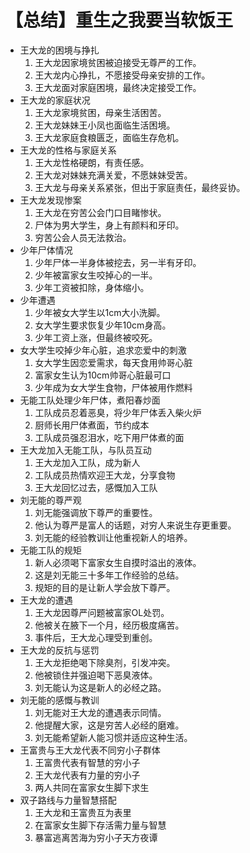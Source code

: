 # 【总结】重生之我要当软饭王

-   王大龙的困境与挣扎
    1.  王大龙因家境贫困被迫接受无尊严的工作。
    2.  王大龙内心挣扎，不愿接受母亲安排的工作。
    3.  王大龙面对家庭困境，最终决定接受工作。
-   王大龙的家庭状况
    1.  王大龙家境贫困，母亲生活困苦。
    2.  王大龙妹妹王小凤也面临生活困境。
    3.  王大龙家庭食粮匮乏，面临生存危机。
-   王大龙的性格与家庭关系
    1.  王大龙性格硬朗，有责任感。
    2.  王大龙对妹妹充满关爱，不愿妹妹受苦。
    3.  王大龙与母亲关系紧张，但出于家庭责任，最终妥协。
-   王大龙发现惨案
    1.  王大龙在穷苦公会门口目睹惨状。
    2.  尸体为男大学生，身上有颜料和牙印。
    3.  穷苦公会人员无法救治。
-   少年尸体情况
    1.  少年尸体一半身体被挖去，另一半有牙印。
    2.  少年被富家女生咬掉心的一半。
    3.  少年工资被扣除，身体缩小。
-   少年遭遇
    1.  少年被女大学生以1cm大小洗脚。
    2.  女大学生要求恢复少年10cm身高。
    3.  少年工资上涨，但最终被咬死。
-   女大学生咬掉少年心脏，追求恋爱中的刺激
    1.  女大学生因恋爱需求，每天食用帅哥心脏
    2.  富家女生认为10cm帅哥心脏最可口
    3.  少年成为女大学生食物，尸体被用作燃料
-   无能工队处理少年尸体，煮阳春炒面
    1.  工队成员忍着恶臭，将少年尸体丢入柴火炉
    2.  厨师长用尸体煮面，节约成本
    3.  工队成员强忍泪水，吃下用尸体煮的面
-   王大龙加入无能工队，与队员互动
    1.  王大龙加入工队，成为新人
    2.  工队成员热情欢迎王大龙，分享食物
    3.  王大龙回忆过去，感慨加入工队
-   刘无能的尊严观
    1.  刘无能强调放下尊严的重要性。
    2.  他认为尊严是富人的话题，对穷人来说生存更重要。
    3.  刘无能的经验教训让他重视新人的培养。
-   无能工队的规矩
    1.  新人必须喝下富家女生自摸时溢出的液体。
    2.  这是刘无能三十多年工作经验的总结。
    3.  规矩的目的是让新人学会放下尊严。
-   王大龙的遭遇
    1.  王大龙因尊严问题被富家OL处罚。
    2.  他被关在腋下一个月，经历极度痛苦。
    3.  事件后，王大龙心理受到重创。
-   王大龙的反抗与惩罚
    1.  王大龙拒绝喝下除臭剂，引发冲突。
    2.  他被锁住并强迫喝下恶臭液体。
    3.  刘无能认为这是新人的必经之路。
-   刘无能的感慨与教训
    1.  刘无能对王大龙的遭遇表示同情。
    2.  他提醒大家，这是穷苦人必经的磨难。
    3.  刘无能希望新人能习惯并适应这种生活。
-   王富贵与王大龙代表不同穷小子群体
    1.  王富贵代表有智慧的穷小子
    2.  王大龙代表有力量的穷小子
    3.  两人共同在富家女生脚下求生
-   双子路线与力量智慧搭配
    1.  王大龙和王富贵互为表里
    2.  在富家女生脚下存活需力量与智慧
    3.  暴富逃离苦海为穷小子天方夜谭
